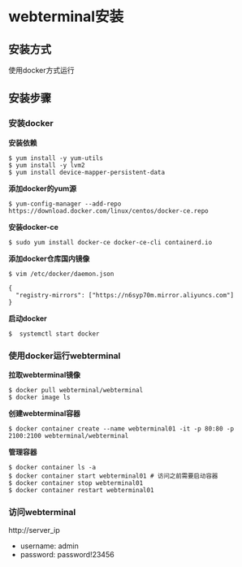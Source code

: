 # webterminal安装

## 安装方式

使用docker方式运行

## 安装步骤

### 安装docker

**安装依赖**

```
$ yum install -y yum-utils
$ yum install -y lvm2
$ yum install device-mapper-persistent-data
```

**添加docker的yum源**

```
$ yum-config-manager --add-repo https://download.docker.com/linux/centos/docker-ce.repo
```

**安装docker-ce**

```
$ sudo yum install docker-ce docker-ce-cli containerd.io
```

**添加docker仓库国内镜像**

```
$ vim /etc/docker/daemon.json

{
  "registry-mirrors": ["https://n6syp70m.mirror.aliyuncs.com"]
}
```

**启动docker**

```
$  systemctl start docker
```

### 使用docker运行webterminal

**拉取webterminal镜像**
```
$ docker pull webterminal/webterminal
$ docker image ls
```

**创建webterminal容器**

```
$ docker container create --name webterminal01 -it -p 80:80 -p 2100:2100 webterminal/webterminal
```

**管理容器**

```
$ docker container ls -a
$ docker container start webterminal01 # 访问之前需要启动容器
$ docker container stop webterminal01
$ docker container restart webterminal01
```

### 访问webterminal

http://server_ip

- username: admin
- password: password!23456
